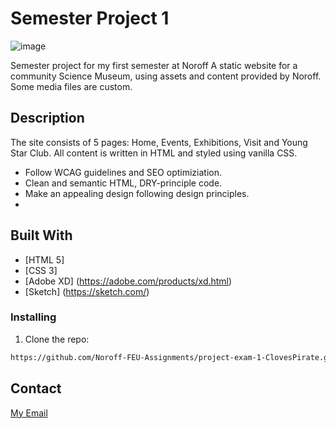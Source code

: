 # Semester Project 1

![image](https://user-images.githubusercontent.com/52622303/164316813-4b12d99f-aeb7-4069-85cf-e72b3a50ac99.png)

Semester project for my first semester at Noroff
A static website for a community Science Museum, using assets and content provided by Noroff. Some media files are custom.

## Description

The site consists of 5 pages: Home, Events, Exhibitions, Visit and Young Star Club. All content is written in HTML and styled using vanilla CSS.
 
- Follow WCAG guidelines and SEO optimiziation.
- Clean and semantic HTML, DRY-principle code.
- Make an appealing design following design principles.
- 
## Built With

- [HTML 5]
- [CSS 3]
- [Adobe XD] (https://adobe.com/products/xd.html)
- [Sketch] (https://sketch.com/)

### Installing
1. Clone the repo:

```bash
https://github.com/Noroff-FEU-Assignments/project-exam-1-ClovesPirate.git
```

## Contact

[My Email](truls.haakenstad@outlook.com)
